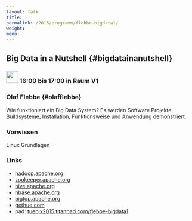 ```yaml
---
layout: talk
title:
permalink: /2015/programm/flebbe-bigdata1/
weight: 
menu:
---
```

## Big Data in a Nutshell {#bigdatainanutshell}

### <img height = "32" src="../../../images/talk.svg"> 16:00 bis 17:00 in Raum V1

### Olaf Flebbe {#olafflebbe}

Wie funktioniert ein Big Data System?
Es werden Software Projekte, Buildsysteme, Installation, Funktionsweise und Anwendung demonstriert.

### Vorwissen

Linux Grundlagen

### Links

- <a href="http://hadoop.apache.org" target="_blank">hadoop.apache.org</a>
- <a href="http://zookeeper.apache.org" target="_blank">zookeeper.apache.org</a>
- <a href="http://hive.apache.org" target="_blank">hive.apache.org</a>
- <a href="http://hbase.apache.org" target="_blank">hbase.apache.org</a>
- <a href="http://bigtop.apache.org" target="_blank">bigtop.apache.org</a>
- <a href="http://gethue.com" target="_blank">gethue.com</a>
- pad: <a href="https://tuebix2015.titanpad.com/flebbe-bigdata1" target="_blank">tuebix2015.titanpad.com/flebbe-bigdata1</a>
